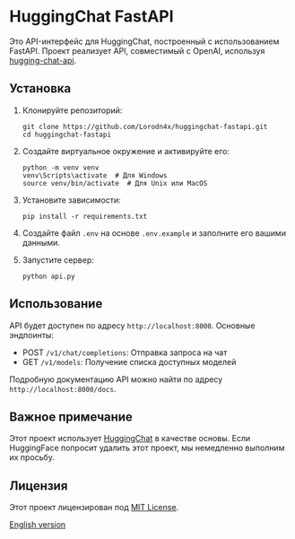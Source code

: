 # HuggingChat FastAPI

Это API-интерфейс для HuggingChat, построенный с использованием FastAPI. Проект реализует API, совместимый с OpenAI, используя [hugging-chat-api](https://github.com/Soulter/hugging-chat-api).

## Установка

1. Клонируйте репозиторий:
   ```
   git clone https://github.com/Lorodn4x/huggingchat-fastapi.git
   cd huggingchat-fastapi
   ```

2. Создайте виртуальное окружение и активируйте его:
   ```
   python -m venv venv
   venv\Scripts\activate  # Для Windows
   source venv/bin/activate  # Для Unix или MacOS
   ```

3. Установите зависимости:
   ```
   pip install -r requirements.txt
   ```

4. Создайте файл `.env` на основе `.env.example` и заполните его вашими данными.

5. Запустите сервер:
   ```
   python api.py
   ```

## Использование

API будет доступен по адресу `http://localhost:8000`. Основные эндпоинты:

- POST `/v1/chat/completions`: Отправка запроса на чат
- GET `/v1/models`: Получение списка доступных моделей

Подробную документацию API можно найти по адресу `http://localhost:8000/docs`.

## Важное примечание

Этот проект использует [HuggingChat](https://huggingface.co/chat/) в качестве основы. Если HuggingFace попросит удалить этот проект, мы немедленно выполним их просьбу.

## Лицензия

Этот проект лицензирован под [MIT License](LICENSE).

[English version](README_EN.md)
